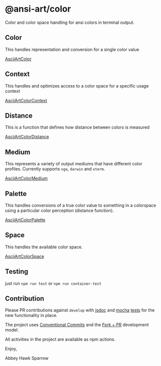 @ansi-art/color
===============

Color and color space handling for ansi colors in terminal output.

Color
-----
This handles representation and conversion for a single color value
    
[AsciiArtColor](docs/color.md)

Context
-------
This handles and optimizes access to a color space for a specific usage context
    
[AsciiArtColorContext](docs/context.md)

Distance
--------
This is a function that defines how distance between colors is measured
    
[AsciiArtColorDistance](docs/distance.md)

Medium
------
This represents a variety of output mediums that have different color profiles. Currently supports `vga`, `darwin` and `xterm`.
    
[AsciiArtColorMedium](docs/medium.md)

Palette
-------
This handles conversions of a true color value to something in a colorspace using a particular color perception (distance function).
    
[AsciiArtColorPalette](docs/palette.md)

Space
-------
This handles the available color space.
    
[AsciiArtColorSpace](docs/space.md)

Testing
-------

just run `npm run test` or `npm run container-test`

Contribution
------------

Please PR contributions against `develop` with [jsdoc](https://jsdoc.app/) and [mocha](https://mochajs.org/) [tests]()  for the new functionality in place.

The project uses [Conventional Commits](https://www.conventionalcommits.org/en/v1.0.0/) and the [Fork + PR](https://gist.github.com/Chaser324/ce0505fbed06b947d962) development model.

All activities in the project are available as npm actions.

Enjoy,

Abbey Hawk Sparrow